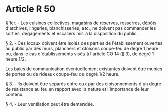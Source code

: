 # Article R 50

§ 1er. - Les cuisines collectives, magasins de réserves, resserres, dépôts d'archives, lingeries, blanchisseries, etc., ne doivent pas commander les sorties, dégagements et escaliers mis à la disposition du public.

§ 2. - Ces locaux doivent être isolés des parties de l'établissement ouvertes au public par des murs, planchers et cloisons coupe-feu de degré 1 heure ou, dans le cas d'établissements visés à l'article CO 14 (§ 3), de degré 1 heure 1/2.

Les baies de communication éventuellement existantes doivent être munies de portes ou de rideaux coupe-feu de degré 1/2 heure.

§ 3. - Ils doivent être séparés entre eux par des cloisonnements d'un degré de résistance au feu en rapport avec la nature et l'importance de leur contenu.

§ 4. - Leur ventilation peut être demandée.
